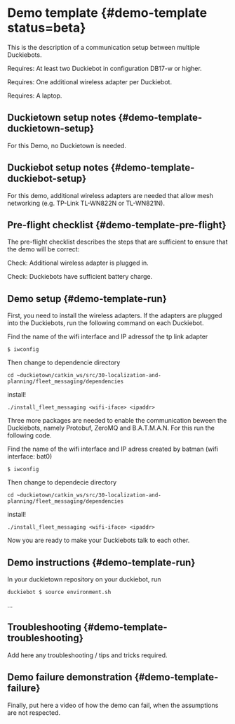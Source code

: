 # Demo template {#demo-template status=beta}

This is the description of a communication setup between multiple Duckiebots.

<div class='requirements' markdown="1">

Requires: At least two Duckiebot in configuration DB17-w or higher.

Requires: One additional wireless adapter per Duckiebot.

Requires: A laptop.

</div>


## Duckietown setup notes {#demo-template-duckietown-setup}

For this Demo, no Duckietown is needed.


## Duckiebot setup notes {#demo-template-duckiebot-setup}

For this demo, additional wireless adapters are needed that allow mesh networking (e.g. TP-Link TL-WN822N or TL-WN821N).


## Pre-flight checklist {#demo-template-pre-flight}

The pre-flight checklist describes the steps that are sufficient to
ensure that the demo will be correct:

Check: Additional wireless adapter is plugged in.

Check: Duckiebots have sufficient battery charge.

## Demo setup {#demo-template-run}

First, you need to install the wireless adapters. If the adapters are plugged into the Duckiebots, run the following command on each Duckiebot.

Find the name of the wifi interface and IP adressof the tp link adapter

    $ iwconfig
    
Then change to dependencie directory

    cd ~duckietown/catkin_ws/src/30-localization-and-planning/fleet_messaging/dependencies
    
install!
    
    ./install_fleet_messaging <wifi-iface> <ipaddr>

Three more packages are needed to enable the communication beween the Duckiebots, namely Protobuf, ZeroMQ and B.A.T.M.A.N. For this run the following code.

Find the name of the wifi interface and IP adress created by batman (wifi interface: bat0)

    $ iwconfig
    
Then change to dependecie directory

    cd ~duckietown/catkin_ws/src/30-localization-and-planning/fleet_messaging/dependencies
    
install!
  
    ./install_fleet_messaging <wifi-iface> <ipaddr>

Now you are ready to make your Duckiebots talk to each other.


## Demo instructions {#demo-template-run}

In your duckietown repository on your duckiebot, run

    duckiebot $ source environment.sh
    
... 

## Troubleshooting {#demo-template-troubleshooting}

Add here any troubleshooting / tips and tricks required.

## Demo failure demonstration {#demo-template-failure}

Finally, put here a video of how the demo can fail, when the assumptions are not respected.
